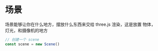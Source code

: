 # 场景
场景能够让你在什么地方，摆放什么东西来交给 three.js 渲染，这是放置 物体，灯光，和摄像机的地方
```js
// 创建一个 scene
const scene = new Scene()
```
